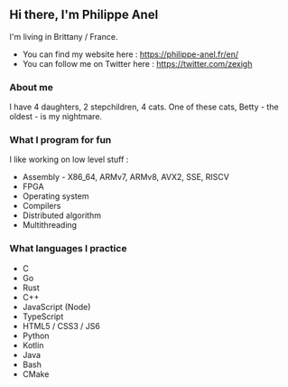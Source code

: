 ## Hi there, I'm Philippe Anel

I'm living in Brittany / France.

* You can find my website here : https://philippe-anel.fr/en/
* You can follow me on Twitter here : https://twitter.com/zexigh

### About me

I have 4 daughters, 2 stepchildren, 4 cats. One of these cats, Betty - the oldest - is my nightmare.

### What I program for fun

I like working on low level stuff :

- Assembly - X86_64, ARMv7, ARMv8, AVX2, SSE, RISCV
- FPGA
- Operating system
- Compilers
- Distributed algorithm
- Multithreading

### What languages I practice

- C
- Go
- Rust
- C++
- JavaScript (Node)
- TypeScript
- HTML5 / CSS3 / JS6
- Python
- Kotlin
- Java
- Bash
- CMake

